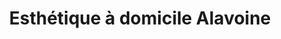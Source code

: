 ---
title: "Esthétique à domicile Alavoine"
url: /sandillon/esthetique-a-domicile-alavoine/
shop: beauté
---